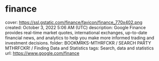 # finance

cover: https://ssl.gstatic.com/finance/favicon/finance_770x402.png
created: October 3, 2022 5:06 AM (UTC)
description: Google Finance provides real-time market quotes, international exchanges, up-to-date financial news, and analytics to help you make more informed trading and investment decisions.
folder: BOOKMRKS-MTHRFCKR / SEARCH PARTY MTHRFCKR! / Finding Data and Statistics
tags: Search, data and statistics
url: https://www.google.com/finance